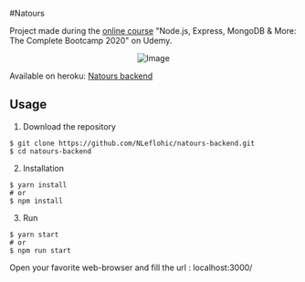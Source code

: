 #Natours

Project made during the [online course](https://www.udemy.com/course/nodejs-express-mongodb-bootcamp/) "Node.js, Express, MongoDB & More: The Complete Bootcamp 2020" on Udemy.

<p align="center">
  <img src="https://cloudinary.com/console/c-d840c9aa427be05e185404e5910c40/media_library/folders/home" alt="Image"/>
</p>

Available on heroku: [Natours backend](https://nlef-natours-backend.herokuapp.com/)

## Usage

1. Download the repository

```
$ git clone https://github.com/NLeflohic/natours-backend.git
$ cd natours-backend
```

2. Installation

```
$ yarn install
# or
$ npm install

```

3. Run

```
$ yarn start
# or
$ npm run start
```

Open your favorite web-browser and fill the url : localhost:3000/

